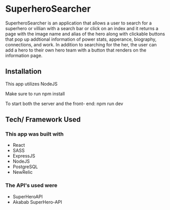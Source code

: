 # SuperheroSearcher

SuperheroSearcher is an application that allows a user to search for a superhero or villian with a search bar or click on an index and it returns a page with the image name and alias of the hero along with clickable buttons that pop up addtional information of power stats, apperance, biography, connections, and work. In addition to searching for the her, the user can add a hero to their own hero team with a button that renders on the information page.

## Installation

This app utilizes NodeJS

Make sure to run npm install

To start both the server and the front- end: npm run dev

## Tech/ Framework Used

### This app was built with
- React
- SASS
- ExpressJS
- NodeJS
- PostgreSQL
- NewRelic

### The API's used were
- SuperHeroAPI
- Akabab SuperHero-API

